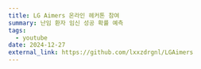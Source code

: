 ```yaml
---
title: LG Aimers 온라인 헤커톤 참여
summary: 난임 환자 임신 성공 확률 예측
tags:
  - youtube
date: 2024-12-27
external_link: https://github.com/lxxzdrgnl/LGAimers
---
```

